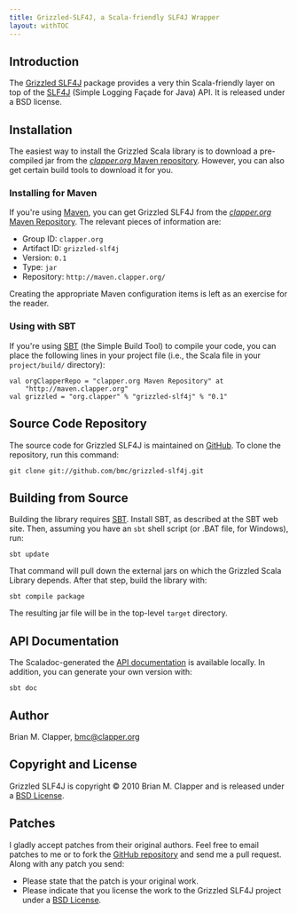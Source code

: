 ```yaml
---
title: Grizzled-SLF4J, a Scala-friendly SLF4J Wrapper
layout: withTOC
---
```


## Introduction

The [Grizzled SLF4J][] package provides a very thin Scala-friendly layer
on top of the [SLF4J][] (Simple Logging Façade for Java) API. It is released
under a BSD license.

## Installation

The easiest way to install the Grizzled Scala library is to download a
pre-compiled jar from the [*clapper.org* Maven repository][]. However, you
can also get certain build tools to download it for you.

### Installing for Maven

If you're using [Maven][], you can get Grizzled SLF4J from the
[*clapper.org* Maven Repository][]. The relevant pieces of information are:

* Group ID: `clapper.org`
* Artifact ID: `grizzled-slf4j`
* Version: `0.1`
* Type: `jar`
* Repository: `http://maven.clapper.org/`

Creating the appropriate Maven configuration items is left as an exercise
for the reader.

### Using with SBT

If you're using [SBT][] (the Simple Build Tool) to compile your code, you
can place the following lines in your project file (i.e., the Scala file in
your `project/build/` directory):

    val orgClapperRepo = "clapper.org Maven Repository" at
        "http://maven.clapper.org"
    val grizzled = "org.clapper" % "grizzled-slf4j" % "0.1"

## Source Code Repository

The source code for Grizzled SLF4J is maintained on [GitHub][]. To clone
the repository, run this command:

    git clone git://github.com/bmc/grizzled-slf4j.git

## Building from Source

Building the library requires [SBT][]. Install SBT, as described at the SBT
web site. Then, assuming you have an `sbt` shell script (or .BAT file, for
Windows), run:

    sbt update

That command will pull down the external jars on which the Grizzled Scala
Library depends. After that step, build the library with:

    sbt compile package

The resulting jar file will be in the top-level `target` directory.

## API Documentation

The Scaladoc-generated the [API documentation][] is available locally.
In addition, you can generate your own version with:

    sbt doc

## Author

Brian M. Clapper, [bmc@clapper.org][]

## Copyright and License

Grizzled SLF4J is copyright &copy; 2010 Brian M. Clapper and is released
under a [BSD License][].

## Patches

I gladly accept patches from their original authors. Feel free to email
patches to me or to fork the [GitHub repository][] and send me a pull
request. Along with any patch you send:

* Please state that the patch is your original work.
* Please indicate that you license the work to the Grizzled SLF4J project
  under a [BSD License][].

[BSD License]: license.html
[Scala]: http://www.scala-lang.org/
[API Documentation]: apidocs/
[GitHub repository]: http://github.com/bmc/grizzled-slf4j
[GitHub]: http://github.com/bmc/
[downloads area]: http://github.com/bmc/grizzled-scala/downloads
[*clapper.org* Maven repository]: http://maven.clapper.org/org/clapper/
[Maven]: http://maven.apache.org/
[SBT]: http://code.google.com/p/simple-build-tool
[bmc@clapper.org]: mailto:bmc@clapper.org
[Grizzled SLF4J]: http://bmc.github.com/grizzled-scala/
[SLF4J]: http://slf4j.org/

